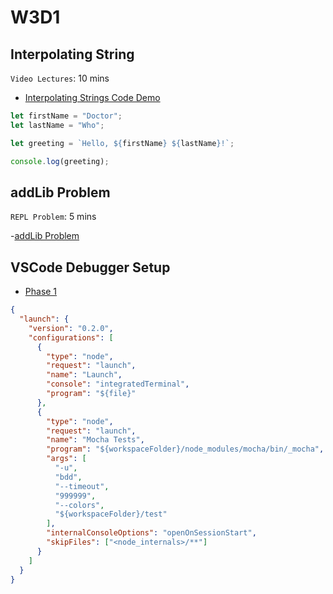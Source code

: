 # W3D1

## Interpolating String

`Video Lectures`: 10 mins

- [Interpolating Strings Code Demo]

```js
let firstName = "Doctor";
let lastName = "Who";

let greeting = `Hello, ${firstName} ${lastName}!`;

console.log(greeting);
```


## addLib Problem

`REPL Problem`: 5 mins

-[addLib Problem]



## VSCode Debugger Setup

- [Phase 1]

```json
{
  "launch": {
    "version": "0.2.0",
    "configurations": [
      {
        "type": "node",
        "request": "launch",
        "name": "Launch",
        "console": "integratedTerminal",
        "program": "${file}"
      },
      {
        "type": "node",
        "request": "launch",
        "name": "Mocha Tests",
        "program": "${workspaceFolder}/node_modules/mocha/bin/_mocha",
        "args": [
          "-u",
          "bdd",
          "--timeout",
          "999999",
          "--colors",
          "${workspaceFolder}/test"
        ],
        "internalConsoleOptions": "openOnSessionStart",
        "skipFiles": ["<node_internals>/**"]
      }
    ]
  }
}
```

[Interpolating Strings Code Demo]: https://open.appacademy.io/learn/js-py---aug-2022-cohort-1-online/week-3---intro-to-javascript/interpolating-strings-code-demo
[addLib Problem]: https://open.appacademy.io/learn/js-py---aug-2022-cohort-1-online/week-3---recursion--iifes--and-asynchronous-js/addlib-problem
[Phase 1]: https://open.appacademy.io/learn/js-py---aug-2022-cohort-1-online/week-3---intro-to-javascript/vscode-debugger-practice
